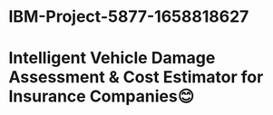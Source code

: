 # IBM-Project-5877-1658818627
# Intelligent Vehicle Damage Assessment &amp; Cost Estimator for Insurance Companies😊

